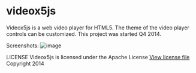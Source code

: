 videox5js
=========

Videox5js is a web video player for HTML5. The theme of the video player controls can be customized.  This project was started Q4 2014.

Screenshots:
![image](https://cloud.githubusercontent.com/assets/6521691/5593854/7b695b0a-9265-11e4-840c-ca3d9d46ea17.png)

LICENSE
Videox5js is licensed under the Apache License [View license file](http://www.gnu.org/licenses/lgpl.txt)
Copyright 2014
